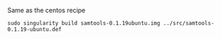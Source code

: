 Same as the centos recipe

```
sudo singularity build samtools-0.1.19ubuntu.img ../src/samtools-0.1.19-ubuntu.def
```

